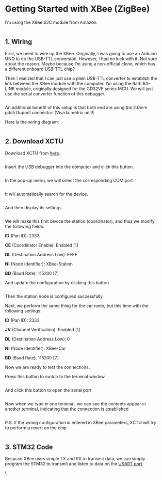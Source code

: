 # Getting Started with XBee (ZigBee)

I’m using the XBee S2C module from Amazon:

<figure><img src="../.gitbook/assets/image (22) (1).png" alt=""><figcaption></figcaption></figure>

## 1. Wiring <a href="#efa0" id="efa0"></a>

First, we need to wire up the XBee. Originally, I was going to use an Arduino UNO to do the USB-TTL conversion. However, I had no luck with it. Not sure about the reason. Maybe because I’m using a non-official clone, which has a different onboard USB-TTL chip?

Then I realized that I can just use a plain USB-TTL converter to establish the link between the XBee module with the computer. I’m using the Rath RA-LINK module, originally designed for the GD32VF series MCU. We will just use the serial converter function of this debugger.

<figure><img src="../.gitbook/assets/image (15) (1).png" alt=""><figcaption></figcaption></figure>

An additional benefit of this setup is that both end are using the 2.0mm pitch Dupont connector. (Viva la metric unit!)

Here is the wiring diagram:

<figure><img src="../.gitbook/assets/image (24) (2).png" alt=""><figcaption></figcaption></figure>

## 2. Download XCTU

Download XCTU from [here](https://hub.digi.com/support/products/xctu/?path=/support/asset/xctu-v-659-windows-x86x64/).

<figure><img src="../.gitbook/assets/image (23).png" alt=""><figcaption></figcaption></figure>

Insert the USB debugger into the computer and click this button.

<img src="../.gitbook/assets/image (26).png" alt="" data-size="line">



In the pop-up menu, we will select the corresponding COM port.

<figure><img src="../.gitbook/assets/image (21) (2).png" alt=""><figcaption></figcaption></figure>

It will automatically search for the device.

<figure><img src="../.gitbook/assets/image (17) (2).png" alt=""><figcaption></figcaption></figure>

And then display its settings

<figure><img src="../.gitbook/assets/image (14) (1).png" alt=""><figcaption></figcaption></figure>

We will make this first device the station (coordinator), and thus we modify the following fields:

**ID** (Pan ID): 2333

**CE** (Coordinator Enable): Enabled \[1]

**DL** (Destination Address Low): FFFF

**NI** (Node Identifier): XBee-Station

**BD** (Baud Rate): 115200 \[7]

And update the configuration by clicking this button

<img src="../.gitbook/assets/image (19) (2).png" alt="" data-size="line">



Then the station node is configured successfully.

Next, we perform the same thing for the car node, but this time with the following settings:

**ID** (Pan ID): 2333

**JV** (Channel Verification): Enabled \[1]

**DL** (Destination Address Low): 0

**NI** (Node Identifier): XBee-Car

**BD** (Baud Rate): 115200 \[7]

Now we are ready to test the connections.

Press this button to switch to the terminal window

<img src="../.gitbook/assets/image (27).png" alt="" data-size="line">



And click this button to open the serial port

<img src="../.gitbook/assets/image (28).png" alt="" data-size="line">



Now when we type in one terminal, we can see the contents appear in another terminal, indicating that the connection is established

<figure><img src="../.gitbook/assets/image (18) (2).png" alt=""><figcaption></figcaption></figure>



P.S. if the wrong configuration is entered in XBee parameters, XCTU will try to perform a revert on the chip

<figure><img src="../.gitbook/assets/image (25).png" alt=""><figcaption></figcaption></figure>



## 3. STM32 Code <a href="#f1b8" id="f1b8"></a>

Because XBee uses simple TX and RX to transmit data, we can simply program the STM32 to transmit and listen to data on the [USART port](../stm32/connectivity/uart.md).

\


